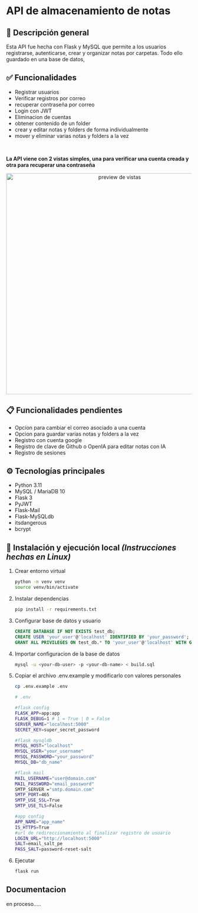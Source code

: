 # API de almacenamiento de notas

## 📘 Descripción general
Esta API fue hecha con Flask y MySQL que permite a los usuarios registrarse, autenticarse, crear y organizar notas por carpetas. Todo ello guardado en una base de datos,

## ✅ Funcionalidades
- Registrar usuarios
- Verificar registros por correo
- recuperar contraseña por correo
- Login con JWT
- Eliminacion de cuentas
- obtener contenido de un folder
- crear y editar notas y folders de forma individualmente
- mover y eliminar varias notas y folders a la vez


</br>

**La API viene con 2 vistas simples, una para verificar una cuenta creada y otra para recuperar una contraseña**

<div align="center">
    <img src="./doc/preview_vistas.png" alt="preview de vistas" width="600">
</div>

## 📋 Funcionalidades pendientes
 - Opcion para cambiar el correo asociado a una cuenta
 - Opcion para guardar varias notas y folders a la vez
 - Registro con cuenta google
 - Registro de clave de Github o OpenIA para editar notas con IA
 - Registro de sesiones

## ⚙️ Tecnologías principales
- Python 3.11
- MySQL / MariaDB 10
- Flask 3
- PyJWT
- Flask-Mail
- Flask-MySQLdb
- itsdangerous
- bcrypt

## 🚀 **Instalación y ejecución local** *(Instrucciones hechas en Linux)*
1. Crear entorno virtual
    ```bash
    python -m venv venv
    source venv/bin/activate
    ```


2. Instalar dependencias
    ```bash
    pip install -r requirements.txt
    ```

3. Configurar base de datos y usuario
    ```sql
    CREATE DATABASE IF NOT EXISTS test_db;
    CREATE USER 'your_user'@'localhost' IDENTIFIED BY 'your_password';
    GRANT ALL PRIVILEGES ON test_db.* TO 'your_user'@'localhost' WITH GRANT OPTION;
    ```
4. Importar configuracion de la base de datos
    ```bash
    mysql -u <your-db-user> -p <your-db-name> < build.sql 
    ```

5. Copiar el archivo .env.example y modificarlo con valores personales

    ```bash
    cp .env.example .env
    ```

    ```bash
    # .env

    #flask config
    FLASK_APP=app:app
    FLASK_DEBUG=1 # 1 = True | 0 = False
    SERVER_NAME="localhost:5000"
    SECRET_KEY=super_secret_password

    #flask mysqldb
    MYSQL_HOST="localhost"
    MYSQL_USER="your_username"
    MYSQL_PASSWORD="your_password"
    MYSQL_DB="db_name"

    #flask mail
    MAIL_USERNAME="user@domain.com"
    MAIL_PASSWORD="email_password"
    SMTP_SERVER ="smtp.domain.com"
    SMTP_PORT=465
    SMTP_USE_SSL=True
    SMTP_USE_TLS=False

    #app config
    APP_NAME="app_name"
    IS_HTTPS=True
    #url de redireccionamiento al finalizar registro de usuario
    LOGIN_URL="http://localhost:5000"
    SALT=email_salt_pe
    PASS_SALT=password-reset-salt
    ```

6. Ejecutar 
    ```bash
    flask run
    ```


## Documentacion
en proceso.....
